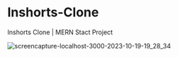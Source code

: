 # Inshorts-Clone
Inshorts Clone | MERN Stact Project

![screencapture-localhost-3000-2023-10-19-19_28_34](https://github.com/Krupat2003/Inshorts-Clone/assets/138984890/f114a93f-b517-4101-88d5-4604caa04954)
